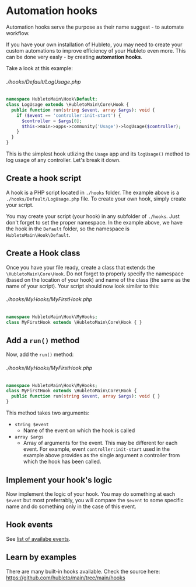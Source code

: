 # Automation hooks

Automation hooks serve the purpose as their name suggest - to automate workflow.

If you have your own installation of Hubleto, you may need to create your custom automations to improve efficiency of your Hubleto even more. This can be done very easly - by creating **automation hooks**.

Take a look at this example:

###### ./hooks/Default/LogUsage.php
```php
namespace HubletoMain\Hook\Default;
class LogUsage extends \HubletoMain\Core\Hook {
  public function run(string $event, array $args): void {
    if ($event == 'controller:init-start') {
      $controller = $args[0];
      $this->main->apps->community('Usage')->logUsage($controller);
    }
  }
}
```

This is the simplest hook utlizing the `Usage` app and its `logUsage()` method to log usage of any controller. Let's break it down.

## Create a hook script

A hook is a PHP script located in `./hooks` folder. The example above is a `./hooks/Default/LogUsage.php` file. To create your own hook, simply create your script.

You may create your script (your hook) in any subfolder of `./hooks`. Just don't forget to set the proper namespace. In the example above, we have the hook in the `Default` folder, so the namespace is `HubletoMain\Hook\Default`.

## Create a Hook class

Once you have your file ready, create a class that extends the `\HubletoMain\Core\Hook`. Do not forget to properly specify the namespace (based on the location of your hook) and name of the class (the same as the name of your script). Your script should now look similar to this:

###### ./hooks/MyHooks/MyFirstHook.php
```php
namespace HubletoMain\Hook\MyHooks;
class MyFirstHook extends \HubletoMain\Core\Hook { }
```

## Add a `run()` method

Now, add the `run()` method:

###### ./hooks/MyHooks/MyFirstHook.php
```php
namespace HubletoMain\Hook\MyHooks;
class MyFirstHook extends \HubletoMain\Core\Hook {
  public function run(string $event, array $args): void { }
}
```

This method takes two arguments:

  * `string $event`
    * Name of the event on which the hook is called
  * `array $args`
    * Array of arguments for the event. This may be different for each event. For example, event `controller:init-start` used in the example above provides as the single argument a controller from which the hook has been called.

## Implement your hook's logic

Now implement the logic of your hook. You may do something at each `$event` but most preferrably, you will compare the `$event` to some specific name and do something only in the case of this event.

## Hook events

See [list of availabe events](events).

## Learn by examples

There are many built-in hooks available. Check the source here: https://github.com/hubleto/main/tree/main/hooks